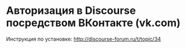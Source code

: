 Авторизация в Discourse посредством ВКонтакте (vk.com)
==================
Инструкция по установке: http://discourse-forum.ru/t/topic/34
